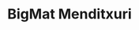 ---
title: "BigMat Menditxuri"
url: /doneztebe-santesteban/bigmat-menditxuri-carretera-leiza/
shop: mayorista
---